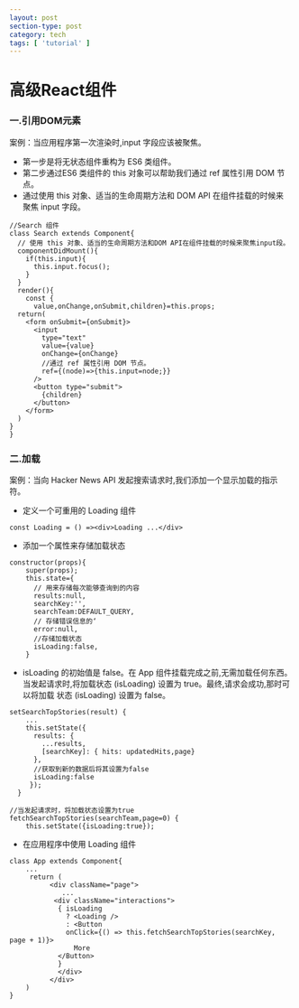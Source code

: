 ```yaml
---
layout: post
section-type: post
category: tech
tags: [ 'tutorial' ]
---
```


# 高级React组件

### 一.引用DOM元素

案例：当应用程序第一次渲染时,input 字段应该被聚焦。

* 第一步是将无状态组件重构为 ES6 类组件。
* 第二步通过ES6 类组件的 this 对象可以帮助我们通过 ref 属性引用 DOM 节点。
* 通过使用 this 对象、适当的生命周期方法和 DOM API 在组件挂载的时候来
  聚焦 input 字段。

```
//Search 组件
class Search extends Component{
  // 使用 this 对象、适当的生命周期方法和DOM API在组件挂载的时候来聚焦input段。
  componentDidMount(){
    if(this.input){
      this.input.focus();
    }
  }
  render(){
    const {
      value,onChange,onSubmit,children}=this.props;
  return(
    <form onSubmit={onSubmit}>
      <input
        type="text"
        value={value}
        onChange={onChange}
        //通过 ref 属性引用 DOM 节点。
        ref={(node)=>{this.input=node;}}
      />
      <button type="submit">
        {children}
      </button>
    </form>
  )
}
}
```

### 二.加载

案例：当向 Hacker News API 发起搜索请求时,我们添加一个显示加载的指示符。

* 定义一个可重用的 Loading 组件

```
const Loading = () =><div>Loading ...</div>
```

* 添加一个属性来存储加载状态

```
constructor(props){
    super(props);
    this.state={
      // 用来存储每次能够查询到的内容
      results:null,
      searchKey:'',
      searchTeam:DEFAULT_QUERY,
      // 存储错误信息的‘
      error:null,
      //存储加载状态
      isLoading:false,
    }
```

* isLoading 的初始值是 false。在 App 组件挂载完成之前,无需加载任何东西。
  当发起请求时,将加载状态 (isLoading) 设置为 true。最终,请求会成功,那时可以将加载
  状态 (isLoading) 设置为 false。

```
setSearchTopStories(result) {
    ...
    this.setState({ 
      results: {
        ...results,
        [searchKey]: { hits: updatedHits,page}
      },
      //获取到新的数据后将其设置为false
      isLoading:false     
     });
  }
```

```
//当发起请求时，将加载状态设置为true
fetchSearchTopStories(searchTeam,page=0) {
    this.setState({isLoading:true});

```

* 在应用程序中使用 Loading 组件

```
class App extends Component{
	...
	 return (
          <div className="page">
             ...
           <div className="interactions">
            { isLoading
              ? <Loading />
              : <Button
              onClick={() => this.fetchSearchTopStories(searchKey, page + 1)}>
                More
            </Button>
            }
            </div>   
          </div>    
    )
}
```







